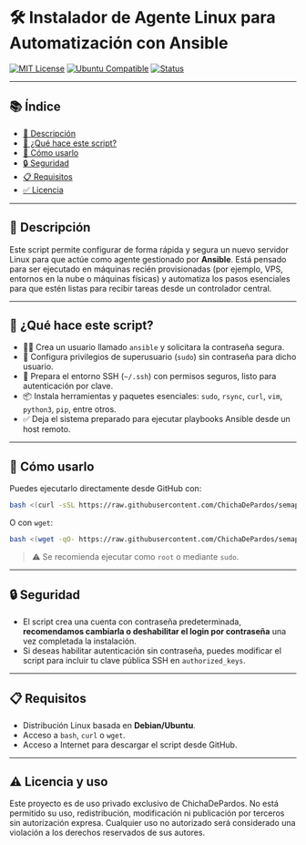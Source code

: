 # 🛠 Instalador de Agente Linux para Automatización con Ansible

[![MIT License](https://img.shields.io/badge/license-MIT-green.svg)](LICENSE)
[![Ubuntu Compatible](https://img.shields.io/badge/OS-Ubuntu%2FDebian-blue.svg)](#)
[![Status](https://img.shields.io/badge/status-stable-brightgreen.svg)](#)

---

## 📚 Índice

- [📄 Descripción](#-descripción)
- [🚀 ¿Qué hace este script?](#-qué-hace-este-script)
- [🧪 Cómo usarlo](#-cómo-usarlo)
- [🔒 Seguridad](#-seguridad)
- [📋 Requisitos](#-requisitos)
- [✅ Licencia](#-licencia)

---

## 📄 Descripción

Este script permite configurar de forma rápida y segura un nuevo servidor Linux para que actúe como agente gestionado por **Ansible**. Está pensado para ser ejecutado en máquinas recién provisionadas (por ejemplo, VPS, entornos en la nube o máquinas físicas) y automatiza los pasos esenciales para que estén listas para recibir tareas desde un controlador central.

---

## 🚀 ¿Qué hace este script?

- 🧑‍💻 Crea un usuario llamado `ansible` y solicitara la contraseña segura.
- 🔐 Configura privilegios de superusuario (`sudo`) sin contraseña para dicho usuario.
- 📁 Prepara el entorno SSH (`~/.ssh`) con permisos seguros, listo para autenticación por clave.
- 📦 Instala herramientas y paquetes esenciales: `sudo`, `rsync`, `curl`, `vim`, `python3`, `pip`, entre otros.
- ✅ Deja el sistema preparado para ejecutar playbooks Ansible desde un host remoto.

---

## 🧪 Cómo usarlo

Puedes ejecutarlo directamente desde GitHub con:

```bash
bash <(curl -sSL https://raw.githubusercontent.com/ChichaDePardos/semaphore/main/init_agent.sh)
````

O con `wget`:

```bash
bash <(wget -qO- https://raw.githubusercontent.com/ChichaDePardos/semaphore/main/init_agent.sh)
```

> ⚠️ Se recomienda ejecutar como `root` o mediante `sudo`.

---

## 🔒 Seguridad

* El script crea una cuenta con contraseña predeterminada, **recomendamos cambiarla o deshabilitar el login por contraseña** una vez completada la instalación.
* Si deseas habilitar autenticación sin contraseña, puedes modificar el script para incluir tu clave pública SSH en `authorized_keys`.

---

## 📋 Requisitos

* Distribución Linux basada en **Debian/Ubuntu**.
* Acceso a `bash`, `curl` o `wget`.
* Acceso a Internet para descargar el script desde GitHub.

---

## ⚠️ Licencia y uso
Este proyecto es de uso privado exclusivo de ChichaDePardos.
No está permitido su uso, redistribución, modificación ni publicación por terceros sin autorización expresa.
Cualquier uso no autorizado será considerado una violación a los derechos reservados de sus autores.


